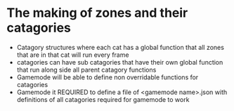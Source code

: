 # The making of zones and their catagories
- Catagory structures where each cat has a global function that all zones that are in that cat will run every frame
- catagories can have sub catagories that have their own global function that run along side all parent catagory functions
- Gamemode will be able to define non overridable functions for catagories
- Gamemode it REQUIRED to define a file of \<gamemode name\>.json with definitions of all catagories required for gamemode to work